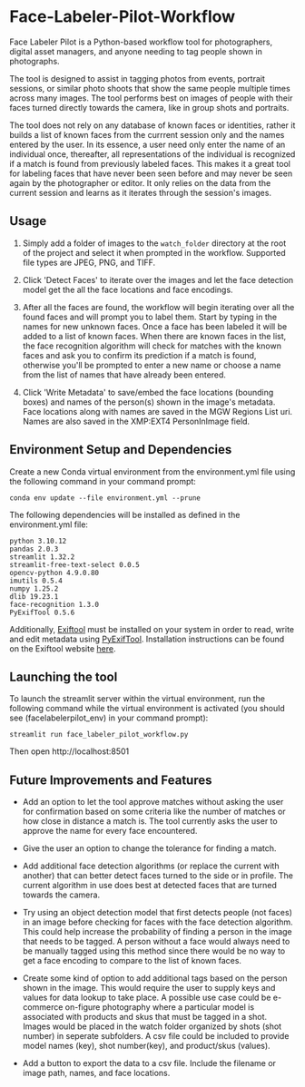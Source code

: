 # Face-Labeler-Pilot-Workflow

Face Labeler Pilot is a Python-based workflow tool for photographers, digital asset managers, and anyone needing to tag people shown in photographs.

The tool is designed to assist in tagging photos from events, portrait sessions, or similar photo shoots that show the same people multiple times across many images. The tool performs best on images of people with their faces turned directly towards the camera, like in group shots and portraits.

The tool does not rely on any database of known faces or identities, rather it builds a list of known faces from the currrent session only and the names entered by the user. In its essence, a user need only enter the name of an individual once, thereafter, all representations of the individual is recognized if a match is found from previously labeled faces. This makes it a great tool for labeling faces that have never been seen before and may never be seen again by the photographer or editor. It only relies on the data from the current session and learns as it iterates through the session's images.

## Usage

1) Simply add a folder of images to the `watch_folder` directory at the root of the project and select it when prompted in the workflow. Supported file types are JPEG, PNG, and TIFF.

2) Click 'Detect Faces' to iterate over the images and let the face detection model get the all the face locations and face encodings.

3) After all the faces are found, the workflow will begin iterating over all the found faces and will prompt you to label them. Start by typing in the names for new unknown faces. Once a face has been labeled it will be added to a list of known faces. When there are known faces in the list, the face recognition algorithm will check for matches with the known faces and ask you to confirm its prediction if a match is found, otherwise you'll be prompted to enter a new name or choose a name from the list of names that have already been entered.

4) Click 'Write Metadata' to save/embed the face locations (bounding boxes) and names of the person(s) shown in the image's metadata. Face locations along with names are saved in the MGW Regions List uri. Names are also saved in the XMP:EXT4 PersonInImage field.

## Environment Setup and Dependencies


Create a new Conda virtual environment from the environment.yml file using the following command in your command prompt:

```
conda env update --file environment.yml --prune
```
The following dependencies will be installed as defined in the environment.yml file:

```
python 3.10.12
pandas 2.0.3
streamlit 1.32.2
streamlit-free-text-select 0.0.5
opencv-python 4.9.0.80
imutils 0.5.4
numpy 1.25.2
dlib 19.23.1
face-recognition 1.3.0
PyExifTool 0.5.6
```

Additionally, [Exiftool](https://exiftool.org/) must be installed on your system in order to read, write and edit metadata using [PyExifTool](https://pypi.org/project/PyExifTool/). Installation instructions can be found on the Exiftool website [here](https://exiftool.org/install.html).

## Launching the tool

To launch the streamlit server within the virtual environment, run the following command while the virtual environment is activated (you should see (facelabelerpilot_env) in your command prompt):

```
streamlit run face_labeler_pilot_workflow.py
```

Then open http://localhost:8501

## Future Improvements and Features

* Add an option to let the tool approve matches without asking the user for confirmation based on some criteria like the number of matches or how close in distance a match is. The tool currently asks the user to approve the name for every face encountered.

* Give the user an option to change the tolerance for finding a match.

* Add additional face detection algorithms (or replace the current with another) that can better detect faces turned to the side or in profile. The current algorithm in use does best at detected faces that are turned towards the camera.

* Try using an object detection model that first detects people (not faces) in an image before checking for faces  with the face detection algorithm. This could help increase the probability of finding a person in the image that needs to be tagged. A person without a face would always need to be manually tagged using this method since there would be no way to get a face encoding to compare to the list of known faces.

* Create some kind of option to add additional tags based on the person shown in the image. This would require the user to supply keys and values for data lookup to take place. A possible use case could be e-commerce on-figure photography where a particular model is associated with products and skus that must be tagged in a shot. Images would be placed in the watch folder organized by shots (shot number) in seperate subfolders. A csv file could be included to provide model names (key), shot number(key), and product/skus (values).

* Add a button to export the data to a csv file. Include the filename or image path, names, and face locations.

